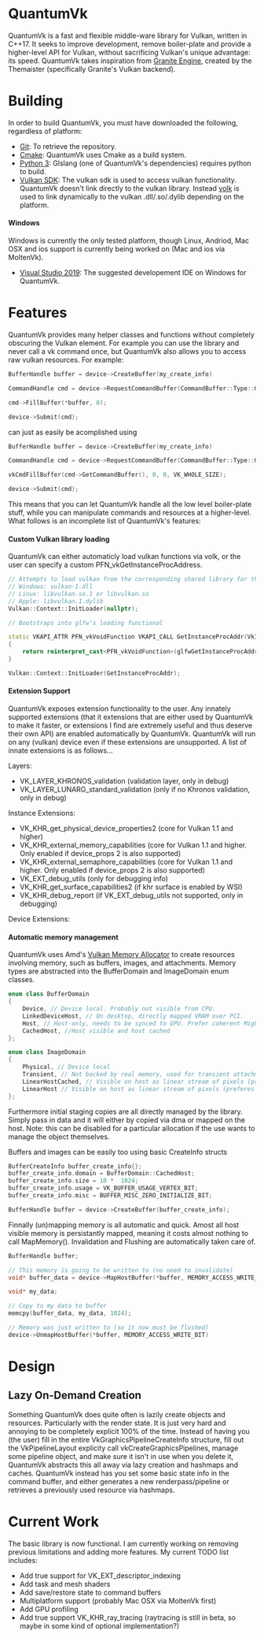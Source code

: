 # QuantumVk
QuantumVk is a fast and flexible middle-ware library for Vulkan, written in C++17. It seeks to improve
development, remove boiler-plate and provide a higher-level API for Vulkan, without sacrificing Vulkan's unique advantage: its speed.
QuantumVk takes inspiration from [Granite Engine](https://github.com/Themaister/Granite), created by the Themaister
(specifically Granite's Vulkan backend).

# Building
In order to build QuantumVk, you must have downloaded the following, regardless of platform:
- [Git](https://git-scm.com/downloads): To retrieve the repository.
- [Cmake](https://cmake.org/): QuantumVk uses Cmake as a build system.
- [Python 3](https://www.python.org/downloads/): Glslang (one of QuantumVk's dependencies) requires python to build.
- [Vulkan SDK](https://vulkan.lunarg.com/): The vulkan sdk is used to access vulkan functionality. QuantumVk doesn't link directly to the vulkan library. Instead [volk](https://github.com/zeux/volk) is used to link dynamically to the vulkan .dll/.so/.dylib depending on the platform.

#### Windows
Windows is currently the only tested platform, though Linux, Andriod, Mac OSX and ios support is currently being worked on (Mac and ios via MoltenVk).
- [Visual Studio 2019](https://visualstudio.microsoft.com/vs/): The suggested developement IDE on Windows for QuantumVk.

# Features
QuantumVk provides many helper classes and functions without completely obscuring the Vulkan element. For example you can use the library 
and never call a vk command once, but QuantumVk also allows you to access raw vulkan resources. For example:
```c++
BufferHandle buffer = device->CreateBuffer(my_create_info)

CommandHandle cmd = device->RequestCommandBuffer(CommandBuffer::Type::Generic)

cmd->FillBuffer(*buffer, 0);

device->Submit(cmd);
```
can just as easily be acomplished using 

```c++
BufferHandle buffer = device->CreateBuffer(my_create_info)

CommandHandle cmd = device->RequestCommandBuffer(CommandBuffer::Type::Generic)

vkCmdFillBuffer(cmd->GetCommandBuffer(), 0, 0, VK_WHOLE_SIZE);

device->Submit(cmd);
```

This means that you can let QuantumVk handle all the low level boiler-plate stuff, while you can manipulate commands and resources at a higher-level.
What follows is an incomplete list of QuantumVk's features:

#### Custom Vulkan library loading
QuantumVk can either automaticly load vulkan functions via volk, or the user can specify a custom PFN_vkGetInstanceProcAddress.
```c++
// Attempts to load vulkan from the corresponding shared library for the platform
// Windows: vulkan-1.dll
// Linux: libvulkan.so.1 or libvulkan.so
// Apple: libvulkan.1.dylib
Vulkan::Context::InitLoader(nullptr);

// Bootstraps into glfw's loading functional

static VKAPI_ATTR PFN_vkVoidFunction VKAPI_CALL GetInstanceProcAddr(VkInstance instance, const char *name)
{
	return reinterpret_cast<PFN_vkVoidFunction>(glfwGetInstanceProcAddress(instance, name));
}

Vulkan::Context::InitLoader(GetInstanceProcAddr);

```

#### Extension Support
QuantumVk exposes extension functionality to the user. Any innately supported extensions (that it extensions that are either used
by QuantumVk to make it faster, or extensions I find are extremely useful and thus deserve their own API) are enabled automatically
by QuantumVk. QuantumVk will run on any (vulkan) device even if these extensions are unsupported.
A list of innate extensions is as follows...

Layers:
- VK_LAYER_KHRONOS_validation (validation layer, only in debug)
- VK_LAYER_LUNARG_standard_validation (only if no Khronos validation, only in debug)

Instance Extensions:
- VK_KHR_get_physical_device_properties2 (core for Vulkan 1.1 and higher)
- VK_KHR_external_memory_capabilities (core for Vulkan 1.1 and higher. Only enabled if device_props 2 is also supported)
- VK_KHR_external_semaphore_capabilities (core for Vulkan 1.1 and higher. Only enabled if device_props 2 is also supported)
- VK_EXT_debug_utils (only for debugging info)
- VK_KHR_get_surface_capabilities2 (if khr surface is enabled by WSI)
- VK_KHR_debug_report (if VK_EXT_debug_utils not supported, only in debugging)

Device Extensions:


#### Automatic memory management
QuantumVk uses Amd's [Vulkan Memory Allocator](https://github.com/GPUOpen-LibrariesAndSDKs/VulkanMemoryAllocator) to create
resources involving memory, such as buffers, images, and attachments. Memory types are abstracted into the BufferDomain and ImageDomain
enum classes.
```c++
enum class BufferDomain
{
	Device, // Device local. Probably not visible from CPU.
	LinkedDeviceHost, // On desktop, directly mapped VRAM over PCI.
	Host, // Host-only, needs to be synced to GPU. Prefer coherent Might be device local as well on iGPUs.
	CachedHost, //Host visible and host cached
};

enum class ImageDomain
{
	Physical, // Device local
	Transient, // Not backed by real memory, used for transient attachments
	LinearHostCached, // Visible on host as linear stream of pixels (preferes to be cached)
	LinearHost // Visible on host as linear stream of pixels (preferes to be coherent)
};
```

Furthermore initial staging copies are all directly managed by the library. Simply pass in data and it will either by copied via dma or mapped on the host.
Note: this can be disabled for a particular allocation if the use wants to manage the object themselves.

Buffers and images can be easily too using basic CreateInfo structs
```c++
BufferCreateInfo buffer_create_info{};
buffer_create_info.domain = BufferDomain::CachedHost;
buffer_create_info.size = 10 *  1024;
buffer_create_info.usage = VK_BUFFER_USAGE_VERTEX_BIT;
buffer_create_info.misc = BUFFER_MISC_ZERO_INITIALIZE_BIT;

BufferHandle buffer = device->CreateBuffer(buffer_create_info);
```

Finnally (un)mapping memory is all automatic and quick. Amost all host visible memory is persistantly mapped, meaning it costs almost nothing
to call MapMemory(). Invalidation and Flushing are automatically taken care of.

```c++
BufferHandle buffer;

// This memory is going to be written to (no need to invalidate)
void* buffer_data = device->MapHostBuffer(*buffer, MEMORY_ACCESS_WRITE_BIT);

void* my_data;

// Copy to my data to buffer
memcpy(buffer_data, my_data, 1024);

// Memory was just written to (so it now must be flushed)
device->UnmapHostBuffer(*buffer, MEMORY_ACCESS_WRITE_BIT)

```

# Design

## Lazy On-Demand Creation
Something QuantumVk does quite often is lazily create objects and resources. Particularly with the render state. It is just very hard and annoying to be
completely explicit 100% of the time. Instead of having you (the user) fill in the entire VkGraphicsPipelineCreateInfo structure, fill out the VkPipelineLayout
explicity call vkCreateGraphicsPipelines, manage some pipeline object, and make sure it isn't in use when you delete it, QuantumVk abstracts this all away via 
lazy creation and hashmaps and caches. QuantumVk instead has you set some basic state info in the command buffer, and either generates a
new renderpass/pipeline or retrieves a previously used resource via hashmaps.

# Current Work
The basic library is now functional. I am currently working on removing previous limitations and adding more features.
My current TODO list includes:

- Add true support for VK_EXT_descriptor_indexing
- Add task and mesh shaders
- Add save/restore state to command buffers
- Multiplatform support (probably Mac OSX via MoltenVk first)
- Add GPU profiling
- Add true support VK_KHR_ray_tracing (raytracing is still in beta, so maybe in some kind of optional implementation?)